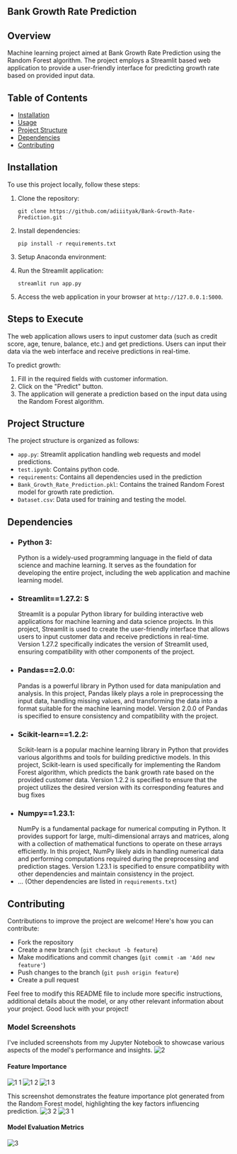 ## Bank Growth Rate Prediction
## Overview
Machine learning project aimed at Bank Growth Rate Prediction using the Random Forest algorithm. The project employs a Streamlit based web application to provide a user-friendly interface for predicting growth rate based on provided input data.

## Table of Contents
- [Installation](#installation)
- [Usage](#usage)
- [Project Structure](#project-structure)
- [Dependencies](#dependencies)
- [Contributing](#contributing)

## Installation
To use this project locally, follow these steps:
1. Clone the repository:
   ```
   git clone https://github.com/adiiityak/Bank-Growth-Rate-Prediction.git
   ```
2. Install dependencies:
   ```
   pip install -r requirements.txt
   ```
3. Setup Anaconda environment:

4. Run the Streamlit application:
   ```
   streamlit run app.py
   ```
5. Access the web application in your browser at `http://127.0.0.1:5000`.

## Steps to Execute
The web application allows users to input customer data (such as credit score, age, tenure, balance, etc.) and get predictions. Users can input their data via the web interface and receive predictions in real-time.

To predict growth:
1. Fill in the required fields with customer information.
2. Click on the "Predict" button.
3. The application will generate a prediction based on the input data using the Random Forest algorithm.

## Project Structure
The project structure is organized as follows:
- `app.py`: Streamlit application handling web requests and model predictions.
- `test.ipynb`: Contains python code.
- `requirements`: Contains all dependencies used in the prediction
- `Bank_Growth_Rate_Prediction.pkl`: Contains the trained Random Forest model for growth rate prediction.
- `Dataset.csv`: Data used for training and testing the model.

## Dependencies
- ### Python 3:
  Python is a widely-used programming language in the field of data science and machine learning. It serves as the foundation for developing the entire project, including the web application and machine learning model.
- ### Streamlit==1.27.2: S
  Streamlit is a popular Python library for building interactive web applications for machine learning and data science projects. In this project, Streamlit is used to create the user-friendly interface that allows users to input customer data and receive predictions in real-time. Version 1.27.2 specifically indicates the version of Streamlit used, ensuring compatibility with other components of the project.
- ### Pandas==2.0.0:
  Pandas is a powerful library in Python used for data manipulation and analysis. In this project, Pandas likely plays a role in preprocessing the input data, handling missing values, and transforming the data into a format suitable for the machine learning model. Version 2.0.0 of Pandas is specified to ensure consistency and compatibility with the project.
- ### Scikit-learn==1.2.2:
  Scikit-learn is a popular machine learning library in Python that provides various algorithms and tools for building predictive models. In this project, Scikit-learn is used specifically for implementing the Random Forest algorithm, which predicts the bank growth rate based on the provided customer data. Version 1.2.2 is specified to ensure that the project utilizes the desired version with its corresponding features and bug fixes
- ### Numpy==1.23.1:
  NumPy is a fundamental package for numerical computing in Python. It provides support for large, multi-dimensional arrays and matrices, along with a collection of mathematical functions to operate on these arrays efficiently. In this project, NumPy likely aids in handling numerical data and performing computations required during the preprocessing and prediction stages. Version 1.23.1 is specified to ensure compatibility with other dependencies and maintain consistency in the project.
- ... (Other dependencies are listed in `requirements.txt`)

## Contributing
Contributions to improve the project are welcome! Here's how you can contribute:
- Fork the repository
- Create a new branch (`git checkout -b feature`)
- Make modifications and commit changes (`git commit -am 'Add new feature'`)
- Push changes to the branch (`git push origin feature`)
- Create a pull request

Feel free to modify this README file to include more specific instructions, additional details about the model, or any other relevant information about your project. Good luck with your project!

### Model Screenshots

I've included screenshots from my Jupyter Notebook to showcase various aspects of the model's performance and insights.
![2](https://github.com/adiiityak/Bank-Growth-Rate-Prediction/assets/83272901/60d4875e-398c-48f0-b4b8-d7fe60f88c9b)

#### Feature Importance
![1 1](https://github.com/adiiityak/Bank-Growth-Rate-Prediction/assets/83272901/2e4b12bc-9787-4582-8c0e-3f82831f22d6)
![1 2](https://github.com/adiiityak/Bank-Growth-Rate-Prediction/assets/83272901/715a92c2-f40f-4fb5-91df-c60325d9f05d)
![1 3](https://github.com/adiiityak/Bank-Growth-Rate-Prediction/assets/83272901/68ad0211-db9a-439d-8a05-33e00575c5e4)

This screenshot demonstrates the feature importance plot generated from the Random Forest model, highlighting the key factors influencing prediction.
![3 2](https://github.com/adiiityak/Bank-Growth-Rate-Prediction/assets/83272901/845c072f-0ee3-4b32-89e7-ffe8969bb524)
![3 1](https://github.com/adiiityak/Bank-Growth-Rate-Prediction/assets/83272901/0320f13d-bd51-4225-baf8-a38b68303836)

#### Model Evaluation Metrics
![3](https://github.com/adiiityak/Bank-Growth-Rate-Prediction/assets/83272901/1debf226-a6dc-4eaf-865d-9e7297cd99b8)

